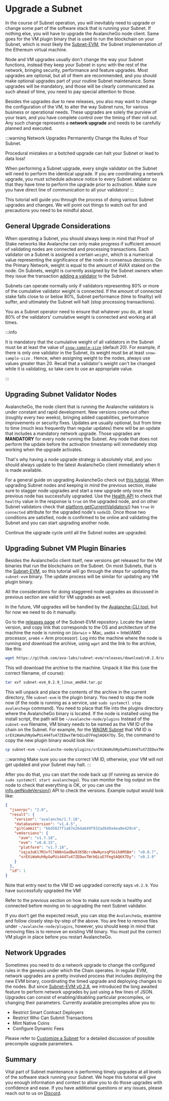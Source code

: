# Upgrade a Subnet

In the course of Subnet operation, you will inevitably need to upgrade or change some part of the
software stack that is running your Subnet. If nothing else, you will have to upgrade the
AvalancheGo node client. Same goes for the VM plugin binary that is used to run the blockchain on
your Subnet, which is most likely the [Subnet-EVM](https://github.com/ava-labs/subnet-evm), the
Subnet implementation of the Ethereum virtual machine.

Node and VM upgrades usually don't change the way your Subnet functions, instead they keep your
Subnet in sync with the rest of the network, bringing security, performance and feature upgrades.
Most upgrades are optional, but all of them are recommended, and you should make optional upgrades
part of your routine Subnet maintenance. Some upgrades will be mandatory, and those will be clearly
communicated as such ahead of time, you need to pay special attention to those.

Besides the upgrades due to new releases, you also may want to change the configuration of the VM,
to alter the way Subnet runs, for various business or operational needs. These upgrades are solely
the purview of your team, and you have complete control over the timing of their roll out. Any such
change represents a **network upgrade** and needs to be carefully planned and executed.

:::warning 
Network Upgrades Permanently Change the Rules of Your Subnet.

Procedural mistakes or a botched upgrade can halt your Subnet or lead to data loss!

When performing a Subnet upgrade, every single validator on the Subnet will need to perform the
identical upgrade. If you are coordinating a network upgrade, you must schedule advance notice to
every Subnet validator so that they have time to perform the upgrade prior to activation. Make sure
you have direct line of communication to all your validators! 
:::

This tutorial will guide you through the process of doing various Subnet upgrades and changes. We
will point out things to watch out for and precautions you need to be mindful about.

## General Upgrade Considerations

When operating a Subnet, you should always keep in mind that Proof of Stake networks like Avalanche
can only make progress if sufficient amount of validating nodes are connected and processing
transactions. Each validator on a Subnet is assigned a certain `weight`, which is a numerical value
representing the significance of the node in consensus decisions. On the Primary Network, weight is
equal to the amount of AVAX staked on the node. On Subnets, weight is currently assigned by the
Subnet owners when they issue the transaction [adding a
validator](../apis/avalanchego/apis/p-chain.md#platformaddsubnetvalidator) to the Subnet.

Subnets can operate normally only if validators representing 80% or more of the cumulative validator
weight is connected. If the amount of connected stake falls close to or below 80%, Subnet
performance (time to finality) will suffer, and ultimately the Subnet will halt (stop processing
transactions).

You as a Subnet operator need to ensure that whatever you do, at least 80% of the validators'
cumulative weight is connected and working at all times.

:::info 

It is mandatory that the cumulative weight of all validators in the Subnet must be at least
the value of
[`snow-sample-size`](../nodes/maintain/avalanchego-config-flags.md#snow-sample-size-int) (default
20). For example, if there is only one validator in the Subnet, its weight must be at least
`snow-sample-size` . Hence, when assigning weight to the nodes, always use values greater than 20.
Recall that a validator's weight can't be changed while it is validating, so take care to use an
appropriate value. 

:::

## Upgrading Subnet Validator Nodes

AvalancheGo, the node client that is running the Avalanche validators is under constant and rapid
development. New versions come out often (roughly every two weeks), bringing added capabilities,
performance improvements or security fixes. Updates are usually optional, but from time to time
(much less frequently than regular updates) there will be an update that includes a mandatory
network upgrade. Those upgrades are **MANDATORY** for every node running the Subnet. Any node that
does not perform the update before the activation timestamp will immediately stop working when the
upgrade activates.

That's why having a node upgrade strategy is absolutely vital, and you should always update to the
latest AvalancheGo client immediately when it is made available.

For a general guide on upgrading AvalancheGo check out [this
tutorial](../nodes/maintain/upgrade-your-avalanchego-node.md). When upgrading Subnet nodes and
keeping in mind the previous section, make sure to stagger node upgrades and start a new upgrade
only once the previous node has successfully upgraded. Use the [Health
API](../apis/avalanchego/apis/health.md#healthhealth) to check that `healthy` value in the response
is `true` on the upgraded node, and on other Subnet validators check that
[platform.getCurrentValidators()](../apis/avalanchego/apis/p-chain.md#platformgetcurrentvalidators)
has `true` in `connected` attribute for the upgraded node's `nodeID`. Once those two conditions are
satisfied, node is confirmed to be online and validating the Subnet and you can start upgrading
another node.

Continue the upgrade cycle until all the Subnet nodes are upgraded.

## Upgrading Subnet VM Plugin Binaries

Besides the AvalancheGo client itself, new versions get released for the VM binaries that run the
blockchains on the Subnet. On most Subnets, that is the
[Subnet-EVM](https://github.com/ava-labs/subnet-evm), so this tutorial will go through the steps for
updating the `subnet-evm` binary. The update process will be similar for updating any VM plugin
binary.

All the considerations for doing staggered node upgrades as discussed in previous section are valid
for VM upgrades as well.

In the future, VM upgrades will be handled by the [Avalanche-CLI
tool](https://github.com/ava-labs/avalanche-cli), but for now we need to do it manually.

Go to the [releases page](https://github.com/ava-labs/subnet-evm/releases) of the Subnet-EVM
repository. Locate the latest version, and copy link that corresponds to the OS and architecture of
the machine the node is running on (`darwin` = Mac, `amd64` = Intel/AMD processor, `arm64` = Arm
processor). Log into the machine where the node is running and download the archive, using `wget`
and the link to the archive, like this:

```bash
wget https://github.com/ava-labs/subnet-evm/releases/download/v0.2.9/subnet-evm_0.2.9_linux_amd64.tar.gz
```

This will download the archive to the machine. Unpack it like this (use the correct filename, of course):

```bash
tar xvf subnet-evm_0.2.9_linux_amd64.tar.gz
```

This will unpack and place the contents of the archive in the current directory, file `subnet-evm`
is the plugin binary. You need to stop the node now (if the node is running as a service, use `sudo
systemctl stop avalanchego` command). You need to place that file into the plugins directory where
the AvalancheGo binary is located. If the node is installed using the install script, the path will
be `~/avalanche-node/plugins` Instead of the `subnet-evm` filename, VM binary needs to be named as
the VM ID of the chain on the Subnet. For example, for the [WAGMI
Subnet](https://subnets-test.avax.network/wagmi) that VM ID is
`srEXiWaHuhNyGwPUi444Tu47ZEDwxTWrbQiuD7FmgSAQ6X7Dy`. So, the command to copy the new plugin binary
would look like:

```bash
cp subnet-evm ~/avalanche-node/plugins/srEXiWaHuhNyGwPUi444Tu47ZEDwxTWrbQiuD7FmgSAQ6X7Dy
```

:::warning
Make sure you use the correct VM ID, otherwise, your VM will not get updated and your Subnet may halt.
:::

After you do that, you can start the node back up (if running as service do `sudo systemctl start
avalanchego`). You can monitor the log output on the node to check that everything is OK, or you can
use the
[info.getNodeVersion()](https://docs.avax.network/apis/avalanchego/apis/info#infogetnodeversion) API
to check the versions. Example output would look like:

```json
{
  "jsonrpc": "2.0",
  "result": {
    "version": "avalanche/1.7.18",
    "databaseVersion": "v1.4.5",
    "gitCommit": "b6d5827f1a87e26da649f932ad649a4ea0e429c4",
    "vmVersions": {
      "avm": "v1.7.18",
      "evm": "v0.8.15",
      "platform": "v1.7.18",
      "sqja3uK17MJxfC7AN8nGadBw9JK5BcrsNwNynsqP5Gih8M5Bm": "v0.0.7",
      "srEXiWaHuhNyGwPUi444Tu47ZEDwxTWrbQiuD7FmgSAQ6X7Dy": "v0.2.9"
    }
  },
  "id": 1
}
```

Note that entry next to the VM ID we upgraded correctly says `v0.2.9`. You have successfully
upgraded the VM!

Refer to the previous section on how to make sure node is healthy and connected before moving on to
upgrading the next Subnet validator.

If you don't get the expected result, you can stop the `AvalancheGo`, examine and follow closely
step-by-step of the above. You are free to remove files under `~/avalanche-node/plugins`, however,
you should keep in mind that removing files is to remove an existing VM binary. You must put the
correct VM plugin in place before you restart AvalancheGo.

## Network Upgrades

Sometimes you need to do a network upgrade to change the configured rules in the genesis under which
the Chain operates. In regular EVM, network upgrades are a pretty involved process that includes
deploying the new EVM binary, coordinating the timed upgrade and deploying changes to the nodes. But
since [Subnet-EVM v0.2.8](https://github.com/ava-labs/subnet-evm/releases/tag/v0.2.8), we introduced
the long awaited feature to perform network upgrades by just using a few lines of JSON. Upgrades can
consist of enabling/disabling particular precompiles, or changing their parameters. Currently
available precompiles allow you to:

- Restrict Smart Contract Deployers
- Restrict Who Can Submit Transactions
- Mint Native Coins
- Configure Dynamic Fees

Please refer to [Customize a
Subnet](../subnets/subnet-evm-network-upgrades.md) for a detailed discussion
of possible precompile upgrade parameters.

## Summary

Vital part of Subnet maintenance is performing timely upgrades at all levels of the software stack
running your Subnet. We hope this tutorial will give you enough information and context to allow you
to do those upgrades with confidence and ease. If you have additional questions or any issues,
please reach out to us on [Discord](https://chat.avalabs.org).
